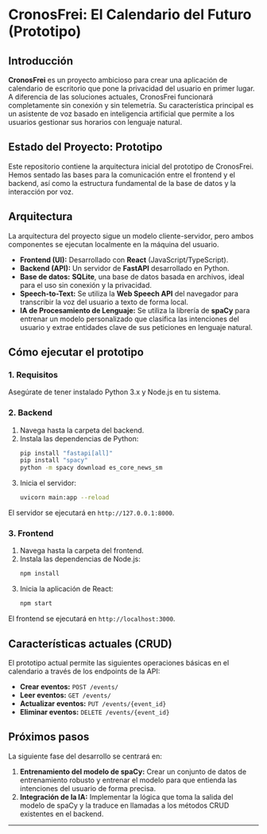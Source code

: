 # CronosFrei: El Calendario del Futuro (Prototipo)

## Introducción

**CronosFrei** es un proyecto ambicioso para crear una aplicación de calendario de escritorio que pone la privacidad del usuario en primer lugar. A diferencia de las soluciones actuales, CronosFrei funcionará completamente sin conexión y sin telemetría. Su característica principal es un asistente de voz basado en inteligencia artificial que permite a los usuarios gestionar sus horarios con lenguaje natural.

## Estado del Proyecto: Prototipo

Este repositorio contiene la arquitectura inicial del prototipo de CronosFrei. Hemos sentado las bases para la comunicación entre el frontend y el backend, así como la estructura fundamental de la base de datos y la interacción por voz.

## Arquitectura

La arquitectura del proyecto sigue un modelo cliente-servidor, pero ambos componentes se ejecutan localmente en la máquina del usuario.

* **Frontend (UI):** Desarrollado con **React** (JavaScript/TypeScript).
* **Backend (API):** Un servidor de **FastAPI** desarrollado en Python.
* **Base de datos:** **SQLite**, una base de datos basada en archivos, ideal para el uso sin conexión y la privacidad.
* **Speech-to-Text:** Se utiliza la **Web Speech API** del navegador para transcribir la voz del usuario a texto de forma local.
* **IA de Procesamiento de Lenguaje:** Se utiliza la librería de **spaCy** para entrenar un modelo personalizado que clasifica las intenciones del usuario y extrae entidades clave de sus peticiones en lenguaje natural.

## Cómo ejecutar el prototipo

### 1. Requisitos

Asegúrate de tener instalado Python 3.x y Node.js en tu sistema.

### 2. Backend

1.  Navega hasta la carpeta del backend.
2.  Instala las dependencias de Python:
    ```bash
    pip install "fastapi[all]"
    pip install "spacy"
    python -m spacy download es_core_news_sm
    ```
3.  Inicia el servidor:
    ```bash
    uvicorn main:app --reload
    ```
El servidor se ejecutará en `http://127.0.0.1:8000`.

### 3. Frontend

1.  Navega hasta la carpeta del frontend.
2.  Instala las dependencias de Node.js:
    ```bash
    npm install
    ```
3.  Inicia la aplicación de React:
    ```bash
    npm start
    ```
El frontend se ejecutará en `http://localhost:3000`.

## Características actuales (CRUD)

El prototipo actual permite las siguientes operaciones básicas en el calendario a través de los endpoints de la API:

* **Crear eventos:** `POST /events/`
* **Leer eventos:** `GET /events/`
* **Actualizar eventos:** `PUT /events/{event_id}`
* **Eliminar eventos:** `DELETE /events/{event_id}`

## Próximos pasos

La siguiente fase del desarrollo se centrará en:

1.  **Entrenamiento del modelo de spaCy:** Crear un conjunto de datos de entrenamiento robusto y entrenar el modelo para que entienda las intenciones del usuario de forma precisa.
2.  **Integración de la IA:** Implementar la lógica que toma la salida del modelo de spaCy y la traduce en llamadas a los métodos CRUD existentes en el backend.

---
